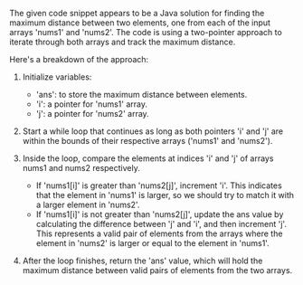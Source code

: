 ​The given code snippet appears to be a Java solution for finding the maximum distance between two elements, one from each of the input arrays 'nums1' and 'nums2'. 
The code is using a two-pointer approach to iterate through both arrays and track the maximum distance.

Here's a breakdown of the approach:

1. Initialize variables:
   - 'ans': to store the maximum distance between elements.
   - 'i': a pointer for 'nums1' array.
   - 'j': a pointer for 'nums2' array.

2. Start a while loop that continues as long as both pointers 'i' and 'j' are within the bounds of their respective arrays ('nums1' and 'nums2').

3. Inside the loop, compare the elements at indices 'i' and 'j' of arrays nums1 and nums2 respectively.
   - If 'nums1[i]' is greater than 'nums2[j]', increment 'i'. This indicates that the element in 'nums1' is larger, so we should try to match it with a larger 
      element in 'nums2'.
   - If 'nums1[i]' is not greater than 'nums2[j]', update the ans value by calculating the difference between 'j' and 'i', and then increment 'j'. This represents a 
      valid pair of elements from the arrays where the element in 'nums2' is larger or equal to the element in 'nums1'.

4. After the loop finishes, return the 'ans' value, which will hold the maximum distance between valid pairs of elements from the two arrays.
